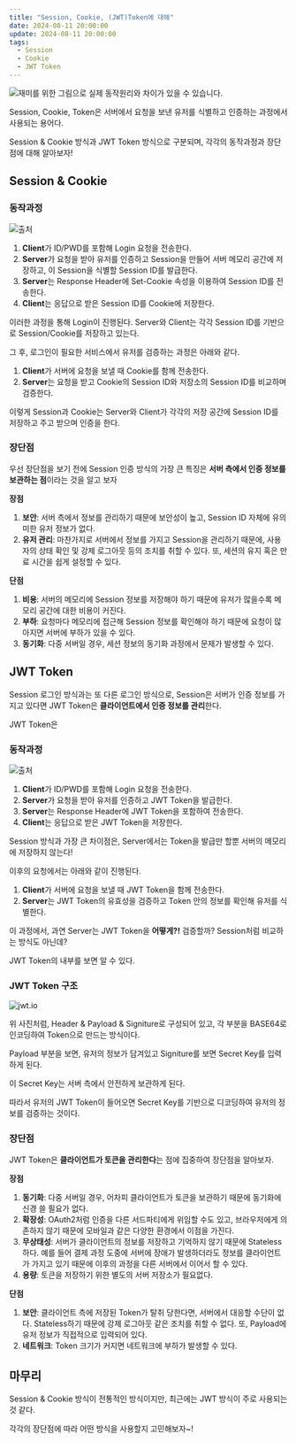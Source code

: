 ```yaml
---
title: "Session, Cookie, (JWT)Token에 대해"
date: 2024-08-11 20:00:00
update: 2024-08-11 20:00:00
tags:
  - Session
  - Cookie
  - JWT Token
---
```


![재미를 위한 그림으로 실제 동작원리와 차이가 있을 수 있습니다.](image-4.png)

Session, Cookie, Token은 서버에서 요청을 보낸 유저를 식별하고 인증하는 과정에서 사용되는 용어다.

Session & Cookie 방식과 JWT Token 방식으로 구분되며, 각각의 동작과정과 장단점에 대해 알아보자!

## Session & Cookie

### 동작과정

![[출처](https://medium.com/@samueleresca/developing-token-authentication-using-asp-net-core-c3fbd7bfd7cb)](image-1.png)

1. **Client**가 ID/PWD를 포함해 Login 요청을 전송한다.
2. **Server**가 요청을 받아 유저를 인증하고 Session을 만들어 서버 메모리 공간에 저장하고, 이 Session을 식별할 Session ID를 발급한다.
3. **Server**는 Response Header에 Set-Cookie 속성을 이용하여 Session ID를 전송한다.
4. **Client**는 응답으로 받은 Session ID를 Cookie에 저장한다.

이러한 과정을 통해 Login이 진행된다. Server와 Client는 각각 Session ID를 기반으로 Session/Cookie를 저장하고 있는다.

그 후, 로그인이 필요한 서비스에서 유저를 검증하는 과정은 아래와 같다.

1. **Client**가 서버에 요청을 보낼 때 Cookie를 함께 전송한다.
2. **Server**는 요청을 받고 Cookie의 Session ID와 저장소의 Session ID를 비교하며 검증한다.

이렇게 Session과 Cookie는 Server와 Client가 각각의 저장 공간에 Session ID를 저장하고 주고 받으며 인증을 한다.

### 장단점

우선 장단점을 보기 전에 Session 인증 방식의 가장 큰 특징은 **서버 측에서 인증 정보를 보관하는 점**이라는 것을 알고 보자

**장점**
1. **보안**: 서버 측에서 정보를 관리하기 때문에 보안성이 높고, Session ID 자체에 유의미한 유저 정보가 없다.
2. **유저 관리**: 마찬가지로 서버에서 정보를 가지고 Session을 관리하기 때문에, 사용자의 상태 확인 및 강제 로그아웃 등의 조치를 취할 수 있다. 
또, 세션의 유지 혹은 만료 시간을 쉽게 설정할 수 있다.

**단점**
1. **비용**: 서버의 메모리에 Session 정보를 저장해야 하기 때문에 유저가 많을수록 메모리 공간에 대한 비용이 커진다.
2. **부하**: 요청마다 메모리에 접근해 Session 정보를 확인해야 하기 때문에 요청이 많아지면 서버에 부하가 있을 수 있다.
3. **동기화**: 다중 서버일 경우, 세션 정보의 동기화 과정에서 문제가 발생할 수 있다. 

## JWT Token

Session 로그인 방식과는 또 다른 로그인 방식으로, Session은 서버가 인증 정보를 가지고 있다면 JWT Token은 **클라이언트에서 인증 정보를 관리**한다.

JWT Token은 

### 동작과정

![[출처](https://medium.com/@samueleresca/developing-token-authentication-using-asp-net-core-c3fbd7bfd7cb)](image-2.png)

1. **Client**가 ID/PWD를 포함해 Login 요청을 전송한다.
2. **Server**가 요청을 받아 유저를 인증하고 JWT Token을 발급한다.
3. **Server**는 Response Header에 JWT Token을 포함하여 전송한다.
4. **Client**는 응답으로 받은 JWT Token을 저장한다.

Session 방식과 가장 큰 차이점은, Server에서는 Token을 발급만 할뿐 서버의 메모리에 저장하지 않는다!

이후의 요청에서는 아래와 같이 진행된다.

1. **Client**가 서버에 요청을 보낼 때 JWT Token을 함께 전송한다.
2. **Server**는 JWT Token의 유효성을 검증하고 Token 안의 정보를 확인해 유저를 식별한다.

이 과정에서, 과연 Server는 JWT Token을 **어떻게?!** 검증할까? Session처럼 비교하는 방식도 아닌데?

JWT Token의 내부를 보면 알 수 있다.

### JWT Token 구조

![jwt.io](image-3.png)

위 사진처럼, Header & Payload & Signiture로 구성되어 있고, 각 부분을 BASE64로 인코딩하여 Token으로 만드는 방식이다.

Payload 부분을 보면, 유저의 정보가 담겨있고 Signiture를 보면 Secret Key를 입력하게 된다.

이 Secret Key는 서버 측에서 안전하게 보관하게 된다.

따라서 유저의 JWT Token이 들어오면 Secret Key를 기반으로 디코딩하여 유저의 정보를 검증하는 것이다.

### 장단점

JWT Token은 **클라이언트가 토큰을 관리한다**는 점에 집중하여 장단점을 알아보자.

**장점**
1. **동기화**: 다중 서버일 경우, 어차피 클라이언트가 토큰을 보관하기 때문에 동기화에 신경 쓸 필요가 없다.
2. **확장성**: OAuth2처럼 인증을 다른 서드파티에게 위임할 수도 있고, 브라우저에게 의존하지 않기 때문에 모바일과 같은 다양한 환경에서 이점을 가진다.
3. **무상태성**: 서버가 클라이언트의 정보를 저장하고 기억하지 않기 때문에 Stateless하다. 예를 들어 결제 과정 도중에 서버에 장애가 발생하더라도 정보를 클라이언트가 가지고 있기 때문에 이후의 과정을 다른 서버에서 이어서 할 수 있다. 
4. **용량**: 토큰을 저장하기 위한 별도의 서버 저장소가 필요없다.

**단점**
1. **보안**: 클라이언트 측에 저장된 Token가 탈취 당한다면, 서버에서 대응할 수단이 없다. Stateless하기 때문에 강제 로그아웃 같은 조치를 취할 수 없다. 또, Payload에 유저 정보가 직접적으로 입력되어 있다.
2. **네트워크**: Token 크기가 커지면 네트워크에 부하가 발생할 수 있다.

## 마무리

Session & Cookie 방식이 전통적인 방식이지만, 최근에는 JWT 방식이 주로 사용되는 것 같다. 

각각의 장단점에 따라 어떤 방식을 사용할지 고민해보자~!



